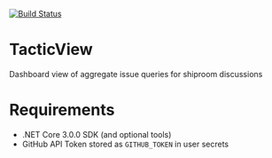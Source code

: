 [![Build Status](https://dev.azure.com/timheuer/tacticview/_apis/build/status/tacticview-ASP.NET%20Core-CI?branchName=master)](https://dev.azure.com/timheuer/tacticview/_build/latest?definitionId=7&branchName=master)

# TacticView
Dashboard view of aggregate issue queries for shiproom discussions

# Requirements
* .NET Core 3.0.0 SDK (and optional tools)
* GitHub API Token stored as ```GITHUB_TOKEN``` in user secrets
